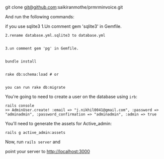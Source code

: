 



git clone git@github.com:saikiranmothe/prmrminvoice.git



And run the following commands:


if  you use sqlite3 
    1.Un comment gem 'sqlite3' in Gemfile.

    
    2.rename database.yml.sqlite3 to database.yml 

    
    3.un comment gem 'pg' in Gemfile.


    bundle install


    rake db:schema:load # or


    you can run rake db:migrate


You're going to need to create a user on the database using `irb`:

    rails console
    >> AdminUser.create! :email => "j.nikhil0041@gmail.com", :password => "adminadmin", :password_confirmation => "adminadmin", :admin => true

    
You'll need to generate the assets for Active_admin:

    rails g active_admin:assets

Now, run `rails server` and 

point your server to [http://localhost:3000](http://localhost:3000) 
